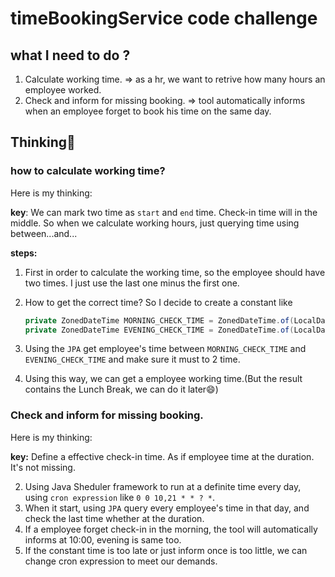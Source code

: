 # timeBookingService code challenge

## what I need to do ?

1. Calculate working time. ⇒ as a hr, we want to retrive how many hours an employee worked.
2. Check and inform for missing booking. ⇒ tool automatically informs when an employee forget to book his time on the same day.



## Thinking🤔

### how to calculate working time?

Here is my thinking:

**key**: We can mark two time as `start` and `end` time. Check-in time will in the middle. So when we calculate working hours, just querying time using between...and...

**steps:**

1. First in order to calculate the working time, so the employee should have two times. I just use the last one minus the first one. 

2. How to get the correct time? So I decide to create a constant like 

   ```Java
   private ZonedDateTime MORNING_CHECK_TIME = ZonedDateTime.of(LocalDate.now().atTime(8, 30), ZoneOffset.UTC);
   private ZonedDateTime EVENING_CHECK_TIME = ZonedDateTime.of(LocalDate.now().atTime(20, 30), ZoneOffset.UTC);
   ```

3. Using the `JPA` get employee's time between  `MORNING_CHECK_TIME` and `EVENING_CHECK_TIME` and make sure it must to 2 time.
4. Using this way, we can get a employee working time.(But the result contains the Lunch Break, we can do it later😄)



### Check and inform for missing booking.

Here is my thinking:

**key:** Define a effective check-in time. As if employee time at the duration. It's not missing. 

2. Using Java Sheduler framework to run at a definite time every day, using `cron expression` like `0 0 10,21 * * ? *`.
3. When it start, using `JPA` query every employee's time in that day, and check the last time whether at the duration.
4. If a employee forget check-in in the morning, the tool will automatically informs at 10:00, evening is same too.
5. If the constant time is too late or just inform once is too little, we can change cron expression to meet our demands.

